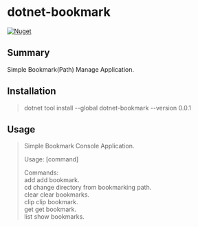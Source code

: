 # dotnet-bookmark

[![Nuget](http://img.shields.io/nuget/v/dotnet-bookmark.svg?maxAge=10800)](https://www.nuget.org/packages/dotnet-bookmark/) 

## Summary

Simple Bookmark(Path) Manage Application.

## Installation

> dotnet tool install --global dotnet-bookmark --version 0.0.1

## Usage

> Simple Bookmark Console Application.                         
>                                                              
> Usage:  [command]                                            
>                                                              
> Commands:                                                    
>   add    add bookmark.                                       
>   cd     change directory from bookmarking path.             
>   clear  clear bookmarks.                                    
>   clip   clip bookmark.                                      
>   get    get bookmark.                                       
>   list   show bookmarks.                                     

